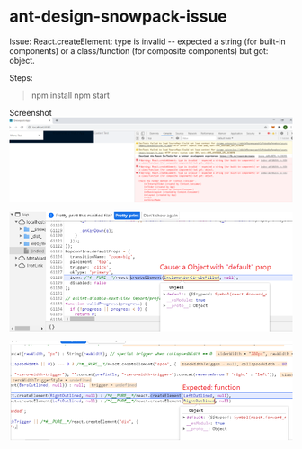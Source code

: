 # ant-design-snowpack-issue



Issue: React.createElement: type is invalid -- expected a string (for built-in components) or a class/function (for composite components) but got: object.




Steps:

> npm install
> npm start



Screenshot
![Issue](./issue.png)

![Cause](./cause.png)

![Expected](./expected.png)